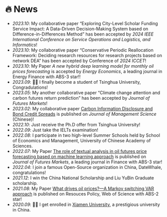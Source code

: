 # 🔥 News
- *2023.10*: My collaborative paper “Exploring City-Level Scholar Funding Service Impact: A Data-Driven Decision-Making System based on Difference-in-Differences Method” has been accepted by *2024 IEEE International Conference on Service Operations and Logistics, and Informatics*! 
- *2023.10*: My collaborative paper “Conservative Periodic Reallocation Framework: Deciding research resources for
  research projects based on network DEA” has been accepted by Conference of *2024 ICCET*! 
- *2023.10*: My Paper *A new hybrid deep learning model for monthly oil prices forecasting* is accepted by *Energy Economics*, a leading journal in Energy Finance with ABS-3 star!!
- *2023.09*: 🎉🎉  I finally become a student of Tsinghua University, Congradulations!
- *2023.05*: My another collaborative paper “Climate change attention and carbon futures return prediction” has been accepted by *Journal of Futures Markets*!
- *2023.02*: My collaborative paper [Carbon Information Disclosure and Bond Credit Spreads](http://glkx.hit.edu.cn/glkxcn/ch/reader/view_abstract.aspx?file_no=202206092&flag=1) is published on *Journal of Management Science* (Chinese)!
- *2022.10*: Just receive the Ph.D offer from Tsinghua University!
- *2022.09*: Just take the IELTs examination!
- *2022.08*: I participate in two high-level Summer Schools held by School of Economics and Management, University of Chinese Academy of Sciences.
- *2022.07*: My Paper [The role of textual analysis in oil futures price forecasting based on machine learning approach](https://onlinelibrary.wiley.com/doi/10.1002/fut.22367) is published on *Journal of Futures Markets*, a leading journal in Finance with ABS-3 star!
- *2022.04*: I join a famous Open-Source organization in China, DateWhale, congratulations!
- *2021.12*: I win the China National Scholarship and Liu YuBin Graduate scholarship.
- *2021.08*: My Paper [What drives oil prices?—A Markov switching VAR approach](https://doi.org/10.1016/j.resourpol.2021.102316) is published on Resouces Policy, Web of Science with ABS-2 star!
- *2020.09*: 🎉🎉 I get enrolled in [Xiamen University](https://en.xmu.edu.cn/), a prestigious university in China.
